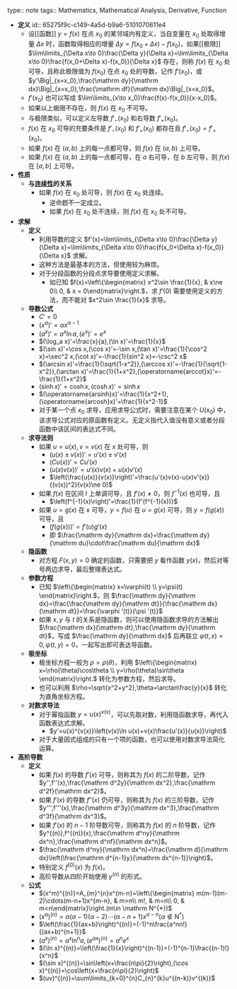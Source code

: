 type:: note
tags:: Mathematics, Mathematical Analysis, Derivative, Function

- **定义**
  id:: 65275f9c-c149-4a5d-b9a6-5101070611e4
	- 设[[函数]] $y=f(x)$ 在点 $x_0$ 的某邻域内有定义，当自变量在 $x_0$ 处取得增量 $\Delta x$ 时，函数取得相应的增量 $\Delta y=f(x_0+\Delta x)-f(x_0)$，如果[[极限]] $\lim\limits_{\Delta x\to 0}\frac{\Delta y}{\Delta x}=\lim\limits_{\Delta x\to 0}\frac{f(x_0+\Delta x)-f(x_0)}{\Delta x}$ 存在，则称 $f(x)$ 在 $x_0$ 处可导，且称此极限值为 $f(x_0)$ 在点 $x_0$ 处的导数，记作 $f'(x_0)$，或 $y'\Big|_{x=x_0},\frac{\mathrm dy}{\mathrm dx}\Big|_{x=x_0},\frac{\mathrm df}{\mathrm dx}\Big|_{x=x_0}$。
	- $f'(x_0)$ 也可以写成 $\lim\limits_{x\to x_0}\frac{f(x)-f(x_0)}{x-x_0}$。
	- 如果以上极限不存在，则 $f(x)$ 在 $x_0$ 不可导。
	- 与极限类似，可以定义左导数 $f'_-(x_0)$ 和右导数 $f'_+(x_0)$。
	- $f(x)$ 在 $x_0$ 可导的充要条件是 $f'_-(x_0)$ 和 $f'_+(x_0)$ 都存在且 $f'_-(x_0)=f'_+(x_0)$。
	- 如果 $f(x)$ 在 $(a,b)$ 上的每一点都可导，则 $f(x)$ 在 $(a,b)$ 上可导。
	- 如果 $f(x)$ 在 $(a,b)$ 上的每一点都可导，在 $a$ 右可导，在 $b$ 左可导，则 $f(x)$ 在 $[a,b]$ 上可导。
- **性质**
	- **与[连续性](((6514e7c6-30e3-4fe6-850c-e834ca8309fe)))的关系**
		- 如果 $f(x)$ 在 $x_0$ 处可导，则 $f(x)$ 在 $x_0$ 处连续。
			- 逆命题不一定成立。
			- 如果 $f(x)$ 在 $x_0$ 处不连续，则 $f(x)$ 在 $x_0$ 处不可导。
- **求解**
	- **定义**
		- 利用导数的定义 $f'(x)=\lim\limits_{\Delta x\to 0}\frac{\Delta y}{\Delta x}=\lim\limits_{\Delta x\to 0}\frac{f(x_0+\Delta x)-f(x_0)}{\Delta x}$ 求解。
		- 这种方法是最基本的方法，但使用较为麻烦。
		- 对于分段函数的分段点求导要使用定义求解。
			- 如已知 $f(x)=\left\{\begin{matrix} x^2\sin \frac{1}{x}, & x\ne 0\\ 0, & x = 0\end{matrix}\right.$，求 $f'(0)$ 需要使用定义的方法，而不能对 $x^2\sin \frac{1}{x}$ 求导。
	- **导数公式**
		- $C'=0$
		- $(x^\alpha)'=\alpha x^{\alpha-1}$
		- $(a^x)'=a^x\ln a,(e^x)'=e^x$
		- $(\log_a x)'=\frac{x}{a},(\ln x)'=\frac{1}{x}$
		- $(\sin x)'=\cos x,(\cos x)'=-\sin x,(\tan x)'=\frac{1}{\cos^2 x}=\sec^2 x,(\cot x)'=-\frac{1}{sin^2 x}=-\csc^2 x$
		- $(\arcsin x)'=\frac{1}{\sqrt{1-x^2}},(\arccos x)'=-\frac{1}{\sqrt{1-x^2}},(\arctan x)'=\frac{1}{1+x^2},(\operatorname{arccot}x)'=-\frac{1}{1+x^2}$
		- $(\sinh x)'=\cosh x, (\cosh x)'=\sinh x$
		- $(\operatorname{arsinh}x)'=\frac{1}{x^2+1},(\operatorname{arcosh}x)'=\frac{1}{x^2-1}$
		- 对于某一个点 $x_0$ 求导，应用求导公式时，需要注意在某个 $U(x_0)$ 中，该求导公式对应的原函数有定义。无定义指代入值没有意义或者分段函数中该区间的表达式不同。
	- **求导法则**
		- 如果 $u=u(x),v=v(x)$ 在 $x$ 处可导，则
			- $(u(x)\pm v(x))'=u'(x)\pm v'(x)$
			- $(Cu(x))'=Cu'(x)$
			- $(u(x)v(x))'=u'(x)v(x)+u(x)v'(x)$
			- $\left(\frac{u(x)}{v(x)}\right)'=\frac{u'(x)v(x)-u(x)v'(x)}{(v(x))^2}(v(x)\ne 0)$
		- 如果 $f(x)$ 在区间 $I$ 上单调可导，且 $f'(x)\ne 0$，则 $f^{-1}(x)$ 也可导，且
			- $\left(f^{-1}(x)\right)'=\frac{1}{f'(f^{-1}(x))}$
		- 如果 $u=g(x)$ 在 $x$ 可导，$y=f(u)$ 在 $u=g(x)$ 可导，则 $y=f(g(x))$ 可导，且
			- $\left(f\left(g(x)\right)\right)'=f'(u)g'(x)$
			- 即 $\frac{\mathrm dy}{\mathrm dx}=\frac{\mathrm dy}{\mathrm du}\cdot\frac{\mathrm du}{\mathrm dx}$
	- **隐函数**
		- 对方程 $F(x,y)=0$ 确定的函数，只需要把 $y$ 看作函数 $y(x)$，然后对等号两边求导，最后整理表达式。
	- **参数方程**
		- 已知 $\left\{\begin{matrix} x=\varphi(t) \\ y=\psi(t) \end{matrix}\right.$，则 $\frac{\mathrm dy}{\mathrm dx}=\frac{\frac{\mathrm dy}{\mathrm dt}}{\frac{\mathrm dx}{\mathrm dt}}=\frac{\varphi '(t)}{\psi '(t)}$
		- 如果 $x,y$ 与 $t$ 的关系是隐函数，则可以使用隐函数求导的方法解出 $\frac{\mathrm dx}{\mathrm dt},\frac{\mathrm dy}{\mathrm dt}$，写成 $\frac{\mathrm dy}{\mathrm dx}$ 后再联立 $\varphi(t,x)=0,\psi(t,y)=0$，一起写出即可表达导函数。
	- **极坐标**
		- 极坐标方程一般为 $\rho=\rho(\theta)$，利用 $\left\{\begin{matrix} x=\rho(\theta)\cos\theta \\ y=\rho(\theta)\sin\theta \end{matrix}\right.$ 转化为参数方程，然后求导。
		- 也可以利用 $\rho=\sqrt{x^2+y^2},\theta=\arctan\frac{y}{x}$ 转化为直角坐标方程。
	- **对数求导法**
		- 对于幂指函数 $y=u(x)^{v(x)}$，可以先取对数，利用隐函数求导，再代入函数表达式求解。
			- $y'=u(x)^{v(x)}\left(v(x)\ln u(x)+v(x)\frac{u'(x)}{u(x)}\right)$
		- 对于大量因式组成的只有一个项的函数，也可以使用对数求导法简化运算。
- **高阶导数**
	- **定义**
		- 如果 $f(x)$ 的导数 $f'(x)$ 可导，则称其为 $f(x)$ 的二阶导数，记作 $y'',f''(x),\frac{\mathrm d^2y}{\mathrm dx^2},\frac{\mathrm d^2f}{\mathrm dx^2}$。
		- 如果 $f'(x)$ 的导数 $f''(x)$ 仍可导，则称其为 $f(x)$ 的三阶导数，记作 $y''',f'''(x),\frac{\mathrm d^3y}{\mathrm dx^3},\frac{\mathrm d^3f}{\mathrm dx^3}$。
		- 如果 $f'(x)$ 的 $n-1$ 阶导数可导，则称其为 $f(x)$ 的 $n$ 阶导数，记作 $y^{(n)},f^{(n)}(x),\frac{\mathrm d^ny}{\mathrm dx^n},\frac{\mathrm d^nf}{\mathrm dx^n}$。
		- $\frac{\mathrm d^ny}{\mathrm dx^n}=\frac{\mathrm d}{\mathrm dx}\left(\frac{\mathrm d^{n-1}y}{\mathrm dx^{n-1}}\right)$。
		- 特别定义 $f^{(0)}(x)$ 为 $f(x)$。
		- 高阶导数从四阶开始使用 $y^{(n)}$ 的形式。
	- **公式**
		- $(x^m)^{(n)}=A_{m}^{n}x^{m-n}=\left\{\begin{matrix} m(m-1)(m-2)\cdots(m-n+1)x^{m-n}, & m>n\\ m!, & m=n\\ 0, & m<n\end{matrix}\right.(m\in \mathrm N^{*})$
		- $(x^\alpha)^{(n)}=\alpha(\alpha-1)(\alpha-2)\cdots(\alpha-n+1)x^{\alpha-n}(\alpha\notin\mathrm N^{*})$
		- $\left(\frac{1}{ax+b}\right)^{(n)}=(-1)^n\frac{a^nn!}{(ax+b)^{n+1}}$
		- $\left(a^{x}\right)^{(n)}=a^x \ln^n a,\left(e^{ax}\right)^{(n)}=a^n e^x$
		- $(\ln x)^{(n)}=\left(\frac{1}{x}\right)^{(n-1)}=(-1)^{n-1}\frac{(n-1)!}{x^n}$
		- $(\sin x)^{(n)}=\sin\left(x+\frac{n\pi}{2}\right),(\cos x)^{(n)}=\cos\left(x+\frac{n\pi}{2}\right)$
		- $(uv)^{(n)}=\sum\limits_{k=0}^{n}C_{n}^{k}u^{(n-k)}v^{(k)}$